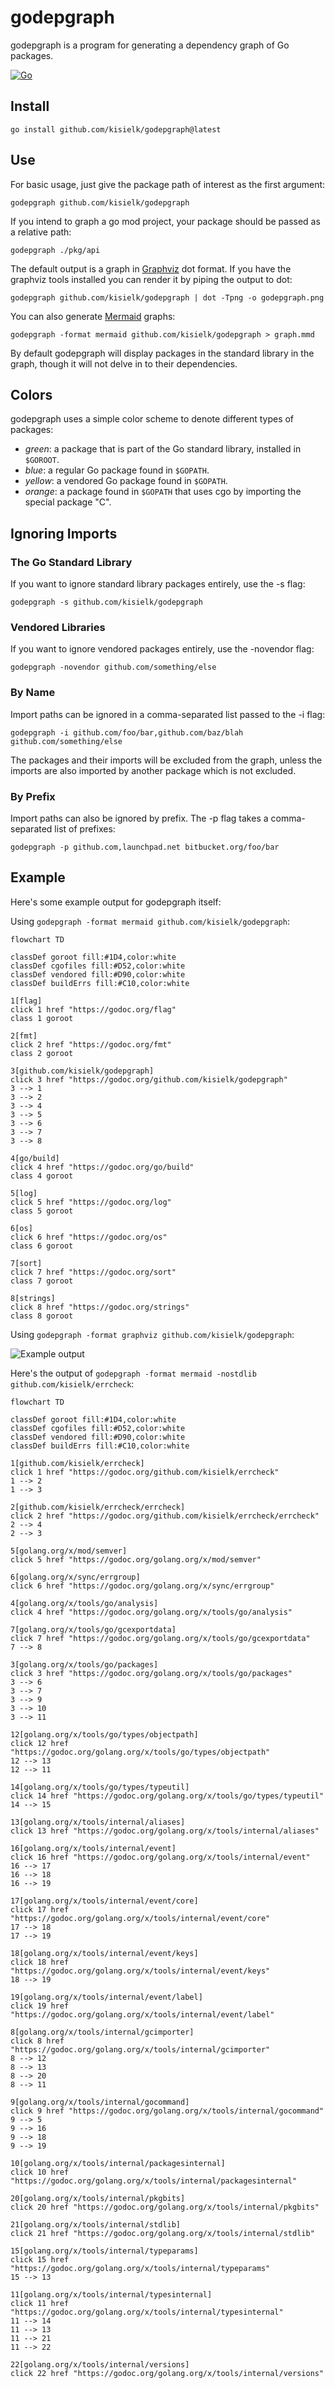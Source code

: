 # godepgraph

godepgraph is a program for generating a dependency graph of Go packages.

[![Go](https://github.com/kisielk/godepgraph/actions/workflows/go.yml/badge.svg)](https://github.com/kisielk/godepgraph/actions/workflows/go.yml)

## Install

    go install github.com/kisielk/godepgraph@latest

## Use

For basic usage, just give the package path of interest as the first
argument:

    godepgraph github.com/kisielk/godepgraph
    
If you intend to graph a go mod project, your package should be passed as a relative path:

    godepgraph ./pkg/api

The default output is a graph in [Graphviz][graphviz] dot format. If you have the
graphviz tools installed you can render it by piping the output to dot:

    godepgraph github.com/kisielk/godepgraph | dot -Tpng -o godepgraph.png

You can also generate [Mermaid](https://mermaid.js.org/) graphs:

    godepgraph -format mermaid github.com/kisielk/godepgraph > graph.mmd

By default godepgraph will display packages in the standard library in the
graph, though it will not delve in to their dependencies.

## Colors

godepgraph uses a simple color scheme to denote different types of packages:

  * *green*: a package that is part of the Go standard library, installed in `$GOROOT`.
  * *blue*: a regular Go package found in `$GOPATH`.
  * *yellow*: a vendored Go package found in `$GOPATH`.
  * *orange*: a package found in `$GOPATH` that uses cgo by importing the special package "C".

## Ignoring Imports

### The Go Standard Library

If you want to ignore standard library packages entirely, use the -s flag:

    godepgraph -s github.com/kisielk/godepgraph

### Vendored Libraries

If you want to ignore vendored packages entirely, use the -novendor flag:

    godepgraph -novendor github.com/something/else

### By Name

Import paths can be ignored in a comma-separated list passed to the -i flag:

    godepgraph -i github.com/foo/bar,github.com/baz/blah github.com/something/else

The packages and their imports will be excluded from the graph, unless the imports
are also imported by another package which is not excluded.

### By Prefix

Import paths can also be ignored by prefix. The -p flag takes a comma-separated
list of prefixes:

    godepgraph -p github.com,launchpad.net bitbucket.org/foo/bar

## Example

Here's some example output for godepgraph itself:

Using `godepgraph -format mermaid github.com/kisielk/godepgraph`:

```mermaid
flowchart TD

classDef goroot fill:#1D4,color:white
classDef cgofiles fill:#D52,color:white
classDef vendored fill:#D90,color:white
classDef buildErrs fill:#C10,color:white

1[flag]
click 1 href "https://godoc.org/flag"
class 1 goroot

2[fmt]
click 2 href "https://godoc.org/fmt"
class 2 goroot

3[github.com/kisielk/godepgraph]
click 3 href "https://godoc.org/github.com/kisielk/godepgraph"
3 --> 1
3 --> 2
3 --> 4
3 --> 5
3 --> 6
3 --> 7
3 --> 8

4[go/build]
click 4 href "https://godoc.org/go/build"
class 4 goroot

5[log]
click 5 href "https://godoc.org/log"
class 5 goroot

6[os]
click 6 href "https://godoc.org/os"
class 6 goroot

7[sort]
click 7 href "https://godoc.org/sort"
class 7 goroot

8[strings]
click 8 href "https://godoc.org/strings"
class 8 goroot
```

Using `godepgraph -format graphviz github.com/kisielk/godepgraph`:

![Example output](example.png)

[graphviz]: http://graphviz.org

Here's the output of `godepgraph -format mermaid -nostdlib github.com/kisielk/errcheck`:

```mermaid
flowchart TD

classDef goroot fill:#1D4,color:white
classDef cgofiles fill:#D52,color:white
classDef vendored fill:#D90,color:white
classDef buildErrs fill:#C10,color:white

1[github.com/kisielk/errcheck]
click 1 href "https://godoc.org/github.com/kisielk/errcheck"
1 --> 2
1 --> 3

2[github.com/kisielk/errcheck/errcheck]
click 2 href "https://godoc.org/github.com/kisielk/errcheck/errcheck"
2 --> 4
2 --> 3

5[golang.org/x/mod/semver]
click 5 href "https://godoc.org/golang.org/x/mod/semver"

6[golang.org/x/sync/errgroup]
click 6 href "https://godoc.org/golang.org/x/sync/errgroup"

4[golang.org/x/tools/go/analysis]
click 4 href "https://godoc.org/golang.org/x/tools/go/analysis"

7[golang.org/x/tools/go/gcexportdata]
click 7 href "https://godoc.org/golang.org/x/tools/go/gcexportdata"
7 --> 8

3[golang.org/x/tools/go/packages]
click 3 href "https://godoc.org/golang.org/x/tools/go/packages"
3 --> 6
3 --> 7
3 --> 9
3 --> 10
3 --> 11

12[golang.org/x/tools/go/types/objectpath]
click 12 href "https://godoc.org/golang.org/x/tools/go/types/objectpath"
12 --> 13
12 --> 11

14[golang.org/x/tools/go/types/typeutil]
click 14 href "https://godoc.org/golang.org/x/tools/go/types/typeutil"
14 --> 15

13[golang.org/x/tools/internal/aliases]
click 13 href "https://godoc.org/golang.org/x/tools/internal/aliases"

16[golang.org/x/tools/internal/event]
click 16 href "https://godoc.org/golang.org/x/tools/internal/event"
16 --> 17
16 --> 18
16 --> 19

17[golang.org/x/tools/internal/event/core]
click 17 href "https://godoc.org/golang.org/x/tools/internal/event/core"
17 --> 18
17 --> 19

18[golang.org/x/tools/internal/event/keys]
click 18 href "https://godoc.org/golang.org/x/tools/internal/event/keys"
18 --> 19

19[golang.org/x/tools/internal/event/label]
click 19 href "https://godoc.org/golang.org/x/tools/internal/event/label"

8[golang.org/x/tools/internal/gcimporter]
click 8 href "https://godoc.org/golang.org/x/tools/internal/gcimporter"
8 --> 12
8 --> 13
8 --> 20
8 --> 11

9[golang.org/x/tools/internal/gocommand]
click 9 href "https://godoc.org/golang.org/x/tools/internal/gocommand"
9 --> 5
9 --> 16
9 --> 18
9 --> 19

10[golang.org/x/tools/internal/packagesinternal]
click 10 href "https://godoc.org/golang.org/x/tools/internal/packagesinternal"

20[golang.org/x/tools/internal/pkgbits]
click 20 href "https://godoc.org/golang.org/x/tools/internal/pkgbits"

21[golang.org/x/tools/internal/stdlib]
click 21 href "https://godoc.org/golang.org/x/tools/internal/stdlib"

15[golang.org/x/tools/internal/typeparams]
click 15 href "https://godoc.org/golang.org/x/tools/internal/typeparams"
15 --> 13

11[golang.org/x/tools/internal/typesinternal]
click 11 href "https://godoc.org/golang.org/x/tools/internal/typesinternal"
11 --> 14
11 --> 13
11 --> 21
11 --> 22

22[golang.org/x/tools/internal/versions]
click 22 href "https://godoc.org/golang.org/x/tools/internal/versions"
```
